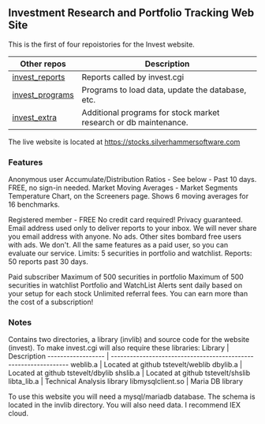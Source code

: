 ## Investment Research and Portfolio Tracking Web Site

This is the first of four repoistories for the Invest website.

Other repos        | Description
------------------ | ----------------------------------------------------------------
<a href='https://github.com/tstevelt/invest_programs'>invest_reports</a>     | Reports called by invest.cgi
<a href='https://github.com/tstevelt/invest_reports'>invest_programs</a>    | Programs to load data, update the database, etc.
<a href='https://github.com/tstevelt/invest_extra'>invest_extra</a>     | Additional programs for stock market research or db maintenance.

The live website is located at <https://stocks.silverhammersoftware.com>

### Features
Anonymous user
    Accumulate/Distribution Ratios - See below - Past 10 days. FREE, no sign-in needed.
    Market Moving Averages - Market Segments Temperature Chart, on the Screeners page. Shows 6 moving averages for 16 benchmarks.

Registered member - FREE
    No credit card required!
    Privacy guaranteed. Email address used only to deliver reports to your inbox.
    We will never share you email address with anyone.
    No ads. Other sites bombard free users with ads. We don't.
    All the same features as a paid user, so you can evaluate our service.
    Limits: 5 securities in portfolio and watchlist.
    Reports: 50 reports past 30 days.

Paid subscriber
    Maximum of 500 securities in portfolio
    Maximum of 500 securities in watchlist
    Portfolio and WatchList Alerts sent daily based on your setup for each stock
    Unlimited referral fees. You can earn more than the cost of a subscription!

### Notes
Contains two directories, a library (invlib) and source code for the website (invest).
To make invest.cgi will also require these libraries:
Library            | Description
------------------ | ----------------------------------------------------------------
weblib.a           | Located at github tstevelt/weblib
dbylib.a           | Located at github tstevelt/dbylib
shslib.a           | Located at github tstevelt/shslib
libta_lib.a        | Technical Analysis library
libmysqlclient.so  | Maria DB library

To use this website you will need a mysql/mariadb database. The schema is located in the invlib directory.
You will also need data. I recommend IEX cloud.



